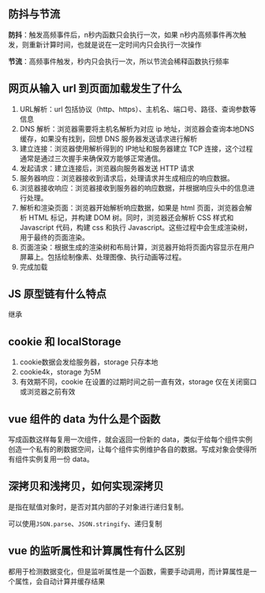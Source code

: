 ## 防抖与节流

**防抖**：触发高频事件后，n秒内函数只会执行一次，如果 n秒内高频事件再次触发，则重新计算时间，也就是说在一定时间内只会执行一次操作

**节流**：高频事件触发，秒内只会执行一次，所以节流会稀释函数执行频率



## 网页从输入 url 到页面加载发生了什么

1. URL解析：url 包括协议（http、https）、主机名、端口号、路径、查询参数等信息
2. DNS 解析：浏览器需要将主机名解析为对应 ip 地址，浏览器会查询本地DNS 缓存，如果没有找到，回想 DNS 服务器发送请求进行解析
3. 建立连接：浏览器使用解析得到的 IP地址和服务器建立 TCP 连接，这个过程通常是通过三次握手来确保双方能够正常通信。
4. 发起请求：建立连接后，浏览器向服务器发送 HTTP 请求
5. 服务器响应：浏览器接收到请求后，处理请求并生成相应的响应数据。
6. 浏览器接收响应：浏览器接收到服务器的响应数据，并根据响应头中的信息进行处理。
7. 解析和渲染页面：浏览器开始解析响应数据，如果是 html 页面，浏览器会解析 HTML 标记，并构建 DOM 树。同时，浏览器还会解析 CSS 样式和 Javascript 代码，构建 css 和执行 Javascript。这些过程中会生成渲染树，用于最终的页面渲染。
8. 页面渲染：根据生成的渲染树和布局计算，浏览器开始将页面内容显示在用户屏幕上。包括绘制像素、处理图像、执行动画等过程。
9. 完成加载



## JS 原型链有什么特点

继承



## cookie 和 localStorage

1. cookie数据会发给服务器，storage 只存本地
2. cookie4k，storage 为5M
3. 有效期不同，cookie 在设置的过期时间之前一直有效，storage 仅在关闭窗口或浏览器之前有效

## vue 组件的 data 为什么是个函数

写成函数这样每复用一次组件，就会返回一份新的 data，类似于给每个组件实例创造一个私有的刷数据空间，让每个组件实例维护各自的数据。写成对象会使得所有组件实例复用一份 data。



## 深拷贝和浅拷贝，如何实现深拷贝

是指在赋值对象时，是否对其内部的子对象进行递归复制。

可以使用`JSON.parse`、`JSON.stringify`、递归复制



## vue 的监听属性和计算属性有什么区别

都用于检测数据变化，但是监听属性是一个函数，需要手动调用，而计算属性是一个属性，会自动计算并缓存结果